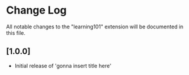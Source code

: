 # Change Log
All notable changes to the "learning101" extension will be documented in this file.


## [1.0.0]
- Initial release of 'gonna insert title here'
